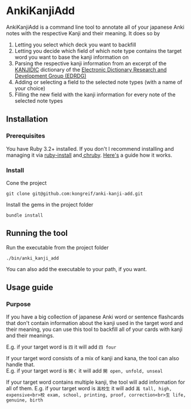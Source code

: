 # AnkiKanjiAdd
AnkiKanjiAdd is a command line tool to annotate all of your japanese Anki notes with the respective Kanji and their meaning. It does so by
1. Letting you select which deck you want to backfill
2. Letting you decide which field of which note type contains the target word you want to base the kanji information on
3. Parsing the respective kanji information from an excerpt of the [KANJIDIC](http://www.edrdg.org/wiki/index.php/KANJIDIC_Project) dictionary of the [Electronic Dictionary Research and Development Group (EDRDG)](https://www.edrdg.org/)
4. Adding or selecting a field to the selected note types (with a name of your choice)
5. Filling the new field with the kanji information for every note of the selected note types

## Installation
### Prerequisites
You have Ruby 3.2+ installed.
If you don't I recommend installing and managing it via [ruby-install](https://github.com/postmodern/ruby-install) and[ chruby](https://github.com/postmodern/chruby). [Here's](https://blog.viniciusrocha.com/posts/installing-ruby-using-chruby/) a guide how it works.

### Install
Cone the project
```terminal
git clone git@github.com:kongreif/anki-kanji-add.git
```
Install the gems in the project folder
```terminal
bundle install
```
## Running the tool
Run the executable from the project folder
```terminal
./bin/anki_kanji_add
```
You can also add the executable to your path, if you want.

## Usage guide
### Purpose
If you have a big collection of japanese Anki word or sentence flashcards that don't contain information about the kanji used in the target word and their meaning, you can use this tool to backfill all of your cards with kanji and their meanings.

E.g. if your target word is `四` it will add `四 four`

If your target word consists of a mix of kanji and kana, the tool can also handle that.  
E.g. if your target word is `開く` it will add `開 open, unfold, unseal`

If your target word contains multiple kanji, the tool will add information for all of them.
E.g. if your target word is `高校生` it will add `高 tall, high, expensive<br>校 exam, school, printing, proof, correction<br>生 life, genuine, birth`
